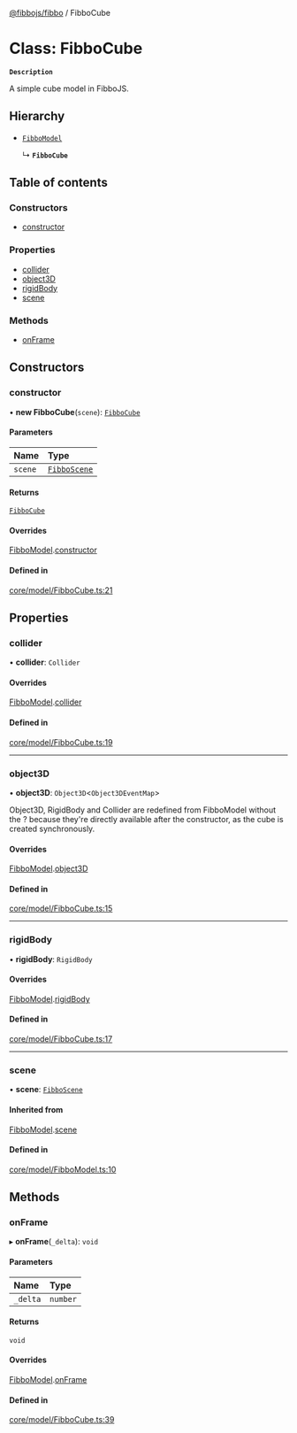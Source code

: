[@fibbojs/fibbo](/api/index)  / FibboCube

# Class: FibboCube

**`Description`**

A simple cube model in FibboJS.

## Hierarchy

- [`FibboModel`](FibboModel.md)

  ↳ **`FibboCube`**

## Table of contents

### Constructors

- [constructor](FibboCube.md#constructor)

### Properties

- [collider](FibboCube.md#collider)
- [object3D](FibboCube.md#object3d)
- [rigidBody](FibboCube.md#rigidbody)
- [scene](FibboCube.md#scene)

### Methods

- [onFrame](FibboCube.md#onframe)

## Constructors

### constructor

• **new FibboCube**(`scene`): [`FibboCube`](FibboCube.md)

#### Parameters

| Name | Type |
| :------ | :------ |
| `scene` | [`FibboScene`](FibboScene.md) |

#### Returns

[`FibboCube`](FibboCube.md)

#### Overrides

[FibboModel](FibboModel.md).[constructor](FibboModel.md#constructor)

#### Defined in

[core/model/FibboCube.ts:21](https://github.com/fibbojs/fibbo/blob/39b31a0b731eac696fc5d788b95520a885d6af99/src/core/model/FibboCube.ts#L21)

## Properties

### collider

• **collider**: `Collider`

#### Overrides

[FibboModel](FibboModel.md).[collider](FibboModel.md#collider)

#### Defined in

[core/model/FibboCube.ts:19](https://github.com/fibbojs/fibbo/blob/39b31a0b731eac696fc5d788b95520a885d6af99/src/core/model/FibboCube.ts#L19)

___

### object3D

• **object3D**: `Object3D`\<`Object3DEventMap`\>

Object3D, RigidBody and Collider are redefined from FibboModel without the ? because
they're directly available after the constructor, as the cube is created synchronously.

#### Overrides

[FibboModel](FibboModel.md).[object3D](FibboModel.md#object3d)

#### Defined in

[core/model/FibboCube.ts:15](https://github.com/fibbojs/fibbo/blob/39b31a0b731eac696fc5d788b95520a885d6af99/src/core/model/FibboCube.ts#L15)

___

### rigidBody

• **rigidBody**: `RigidBody`

#### Overrides

[FibboModel](FibboModel.md).[rigidBody](FibboModel.md#rigidbody)

#### Defined in

[core/model/FibboCube.ts:17](https://github.com/fibbojs/fibbo/blob/39b31a0b731eac696fc5d788b95520a885d6af99/src/core/model/FibboCube.ts#L17)

___

### scene

• **scene**: [`FibboScene`](FibboScene.md)

#### Inherited from

[FibboModel](FibboModel.md).[scene](FibboModel.md#scene)

#### Defined in

[core/model/FibboModel.ts:10](https://github.com/fibbojs/fibbo/blob/39b31a0b731eac696fc5d788b95520a885d6af99/src/core/model/FibboModel.ts#L10)

## Methods

### onFrame

▸ **onFrame**(`_delta`): `void`

#### Parameters

| Name | Type |
| :------ | :------ |
| `_delta` | `number` |

#### Returns

`void`

#### Overrides

[FibboModel](FibboModel.md).[onFrame](FibboModel.md#onframe)

#### Defined in

[core/model/FibboCube.ts:39](https://github.com/fibbojs/fibbo/blob/39b31a0b731eac696fc5d788b95520a885d6af99/src/core/model/FibboCube.ts#L39)
